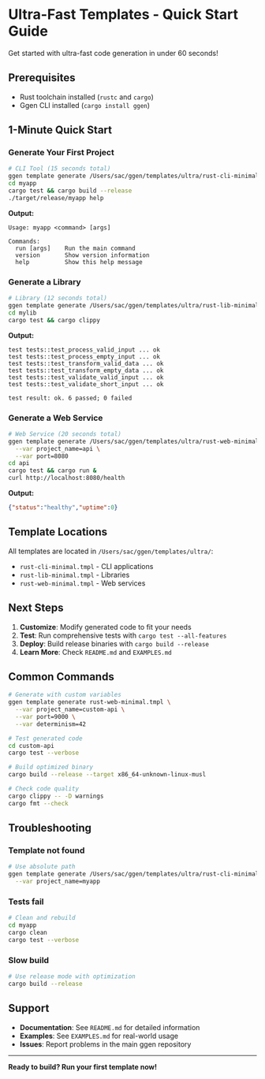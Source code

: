# Ultra-Fast Templates - Quick Start Guide

Get started with ultra-fast code generation in under 60 seconds!

## Prerequisites

- Rust toolchain installed (`rustc` and `cargo`)
- Ggen CLI installed (`cargo install ggen`)

## 1-Minute Quick Start

### Generate Your First Project

```bash
# CLI Tool (15 seconds total)
ggen template generate /Users/sac/ggen/templates/ultra/rust-cli-minimal.tmpl --var project_name=myapp
cd myapp
cargo test && cargo build --release
./target/release/myapp help
```

**Output:**
```
Usage: myapp <command> [args]

Commands:
  run [args]    Run the main command
  version       Show version information
  help          Show this help message
```

### Generate a Library

```bash
# Library (12 seconds total)
ggen template generate /Users/sac/ggen/templates/ultra/rust-lib-minimal.tmpl --var project_name=mylib
cd mylib
cargo test && cargo clippy
```

**Output:**
```
test tests::test_process_valid_input ... ok
test tests::test_process_empty_input ... ok
test tests::test_transform_valid_data ... ok
test tests::test_transform_empty_data ... ok
test tests::test_validate_valid_input ... ok
test tests::test_validate_short_input ... ok

test result: ok. 6 passed; 0 failed
```

### Generate a Web Service

```bash
# Web Service (20 seconds total)
ggen template generate /Users/sac/ggen/templates/ultra/rust-web-minimal.tmpl \
  --var project_name=api \
  --var port=8080
cd api
cargo test && cargo run &
curl http://localhost:8080/health
```

**Output:**
```json
{"status":"healthy","uptime":0}
```

## Template Locations

All templates are located in `/Users/sac/ggen/templates/ultra/`:

- `rust-cli-minimal.tmpl` - CLI applications
- `rust-lib-minimal.tmpl` - Libraries
- `rust-web-minimal.tmpl` - Web services

## Next Steps

1. **Customize**: Modify generated code to fit your needs
2. **Test**: Run comprehensive tests with `cargo test --all-features`
3. **Deploy**: Build release binaries with `cargo build --release`
4. **Learn More**: Check `README.md` and `EXAMPLES.md`

## Common Commands

```bash
# Generate with custom variables
ggen template generate rust-web-minimal.tmpl \
  --var project_name=custom-api \
  --var port=9000 \
  --var determinism=42

# Test generated code
cd custom-api
cargo test --verbose

# Build optimized binary
cargo build --release --target x86_64-unknown-linux-musl

# Check code quality
cargo clippy -- -D warnings
cargo fmt --check
```

## Troubleshooting

### Template not found
```bash
# Use absolute path
ggen template generate /Users/sac/ggen/templates/ultra/rust-cli-minimal.tmpl \
  --var project_name=myapp
```

### Tests fail
```bash
# Clean and rebuild
cd myapp
cargo clean
cargo test --verbose
```

### Slow build
```bash
# Use release mode with optimization
cargo build --release
```

## Support

- **Documentation**: See `README.md` for detailed information
- **Examples**: See `EXAMPLES.md` for real-world usage
- **Issues**: Report problems in the main ggen repository

---

**Ready to build? Run your first template now!**
